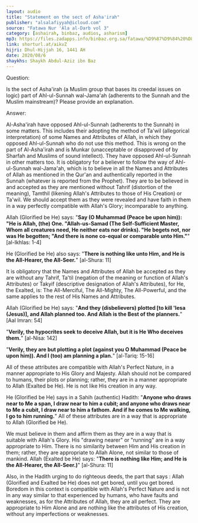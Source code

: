 ```yaml
---
layout: audio
title: "Statement on the sect of Asha'irah"
publisher: "alsalafiyyah@icloud.com"
source: "Fatawa Nur 'Ala al-Darb vol 3"
category: [ashairah, binbaz, audios, asharism]
mp3: https://files.zadapps.info/binbaz.org.sa/fatawa/%D9%87%D9%84%20%D8%A7%D9%84%D8%A3%D8%B4%D8%A7%D8%B9%D8%B1%D8%A9%20%D9%85%D9%86%20%D8%A3%D9%87%D9%84%20%D8%A7%D9%84%D8%B3%D9%86%D8%A9%D8%9F.mp3
link: shorturl.at/aikvZ
hijri: Dhul-Hijjah 16, 1441 AH
date: 2020/08/6
shaykhs: Shaykh Abdul-Aziz ibn Baz
---
```


Question:

Is the sect of Asha'irah (a Muslim group that bases its creedal issues on logic) part of Ahl-ul-Sunnah wal-Jama'ah (adherents to the Sunnah and the Muslim mainstream)? 
Please provide an explanation. 

Answer:

Al-Asha'irah have opposed Ahl-ul-Sunnah (adherents to the Sunnah) in some matters. This includes their adopting the method of Ta'wil (allegorical interpretation) of some Names and Attributes of Allah, in which they opposed Ahl-ul-Sunnah who do not use this method. This is wrong on the part of Al-Asha'irah and is Munkar (unacceptable or disapproved of by Sharfah and Muslims of sound intellect). They have opposed Ahl-ul-Sunnah in other matters too. It is obligatory for a believer to follow the way of Ahl-ul-Sunnah wal-Jama'ah, which is to believe in all the Names and Attributes of Allah as mentioned in the Qur'an and authentically reported in the Sunnah (whatever is reported from the Prophet). They are to be believed in and accepted as they are mentioned without Tahrif (distortion of the meaning), Tamthil (likening Allah's Attributes to those of His Creation) or Ta'wil. We should accept them as they were revealed and have faith in them in a way perfectly compatible with Allah's Glory; incomparable to anything. 

Allah (Glorified be He) says: "**Say (O Muhammad (Peace be upon him)): "He is Allah, (the) One. "Allah-us-Samad (The Self-Sufficient Master, Whom all creatures need, He neither eats nor drinks). "He begets not, nor was He begotten; "And there is none co-equal or comparable unto Him."**" [al-Ikhlas: 1-4]

He (Glorified be He) also says: "**There is nothing like unto Him, and He is the All-Hearer, the All-Seer.**" [al-Shura: 11]

It is obligatory that the Names and Attributes of Allah be accepted as they are without any Tahrif, Ta'til (negation of the meaning or function of Allah's Attributes) or Takyif (descriptive designation of Allah's Attributes), for He, the Exalted, is: The All-Merciful, The All-Mighty, The All-Powerful, and the same applies to the rest of His Names and Attributes. 

Allah (Glorified be He) says: "**And they (disbelievers) plotted [to kill 'Iesa (Jesus)], and Allah planned too. And Allah is the Best of the planners.**" [Aal Imran: 54]

"**Verily, the hypocrites seek to deceive Allah, but it is He Who deceives them.**" [al-Nisa: 142]

"**Verily, they are but plotting a plot (against you O Muhammad (Peace be upon him)). And I (too) am planning a plan.**" [al-Tariq: 15-16]

All of these attributes are compatible with Allah's Perfect Nature, in a manner appropriate to His Glory and Majesty. Allah should not be compared to humans, their plots or planning; rather, they are in a manner appropriate to Allah (Exalted be He). He is not like His creation in any way. 

He (Glorified be He) says in a Sahih (authentic) Hadith: "**Anyone who draws near to Me a span, I draw near to him a cubit; and anyone who draws near to Me a cubit, I draw near to him a fathom. And if he comes to Me walking, I go to him running.**" All of these attributes are in a way that is appropriate to Allah (Glorified be He).

We must believe in them and affirm them as they are in a way that is suitable with Allah's Glory. His "drawing nearer" or "running" are in a way appropriate to Him. There is no similarity between Him and His creation in them; rather, they are appropriate to Allah Alone, not similar to those of mankind. Allah (Exalted be He) says: "**There is nothing like Him; and He is the All-Hearer, the All-Seer.)**" [al-Shura: 11]

Also, in the Hadith urging to do righteous deeds, the part that says : Allah (Glorified and Exalted be He) does not get bored, until you get bored. Boredom in this context is compatible with Allah's Perfect Nature and is not in any way similar to that experienced by humans, who have faults and weaknesses, as for the Attributes of Allah, they are all perfect. They are appropriate to Him Alone and are nothing like the attributes of His creation, without any imperfections or weaknesses. 

